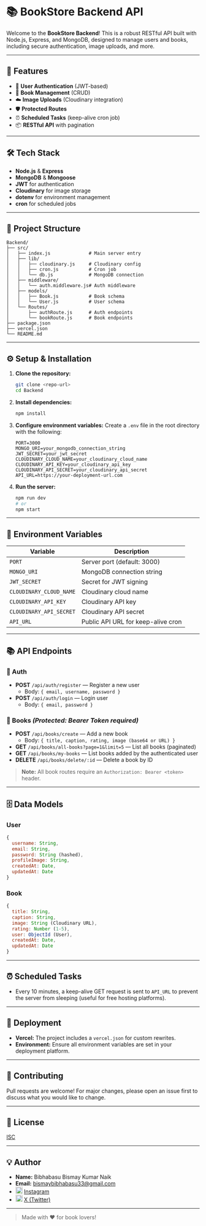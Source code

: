 # 📚 BookStore Backend API

Welcome to the **BookStore Backend**! This is a robust RESTful API built with Node.js, Express, and MongoDB, designed to manage users and books, including secure authentication, image uploads, and more.

---

## 🚀 Features

- 🔐 **User Authentication** (JWT-based)
- 📖 **Book Management** (CRUD)
- ☁️ **Image Uploads** (Cloudinary integration)
- 🛡️ **Protected Routes**
- ⏰ **Scheduled Tasks** (keep-alive cron job)
- 📦 **RESTful API** with pagination

---

## 🛠️ Tech Stack

- **Node.js** & **Express**
- **MongoDB** & **Mongoose**
- **JWT** for authentication
- **Cloudinary** for image storage
- **dotenv** for environment management
- **cron** for scheduled jobs

---

## 📂 Project Structure

```text
Backend/
├── src/
│   ├── index.js              # Main server entry
│   ├── lib/
│   │   ├── cloudinary.js     # Cloudinary config
│   │   ├── cron.js           # Cron job
│   │   └── db.js             # MongoDB connection
│   ├── middleware/
│   │   └── auth.middleware.js# Auth middleware
│   ├── models/
│   │   ├── Book.js           # Book schema
│   │   └── User.js           # User schema
│   └── Routes/
│       ├── authRoute.js      # Auth endpoints
│       └── bookRoute.js      # Book endpoints
├── package.json
├── vercel.json
└── README.md
```

---

## ⚙️ Setup & Installation

1. **Clone the repository:**
   ```bash
   git clone <repo-url>
   cd Backend
   ```
2. **Install dependencies:**
   ```bash
   npm install
   ```
3. **Configure environment variables:**
   Create a `.env` file in the root directory with the following:
   ```env
   PORT=3000
   MONGO_URI=your_mongodb_connection_string
   JWT_SECRET=your_jwt_secret
   CLOUDINARY_CLOUD_NAME=your_cloudinary_cloud_name
   CLOUDINARY_API_KEY=your_cloudinary_api_key
   CLOUDINARY_API_SECRET=your_cloudinary_api_secret
   API_URL=https://your-deployment-url.com
   ```
4. **Run the server:**
   ```bash
   npm run dev
   # or
   npm start
   ```

---

## 🔑 Environment Variables

| Variable                | Description                        |
| ----------------------- | ---------------------------------- |
| `PORT`                  | Server port (default: 3000)        |
| `MONGO_URI`             | MongoDB connection string          |
| `JWT_SECRET`            | Secret for JWT signing             |
| `CLOUDINARY_CLOUD_NAME` | Cloudinary cloud name              |
| `CLOUDINARY_API_KEY`    | Cloudinary API key                 |
| `CLOUDINARY_API_SECRET` | Cloudinary API secret              |
| `API_URL`               | Public API URL for keep-alive cron |

---

## 📚 API Endpoints

### 👤 Auth

- **POST** `/api/auth/register` — Register a new user
  - Body: `{ email, username, password }`
- **POST** `/api/auth/login` — Login user
  - Body: `{ email, password }`

### 📖 Books _(Protected: Bearer Token required)_

- **POST** `/api/books/create` — Add a new book
  - Body: `{ title, caption, rating, image (base64 or URL) }`
- **GET** `/api/books/all-books?page=1&limit=5` — List all books (paginated)
- **GET** `/api/books/my-books` — List books added by the authenticated user
- **DELETE** `/api/books/delete/:id` — Delete a book by ID

> **Note:** All book routes require an `Authorization: Bearer <token>` header.

---

## 🗄️ Data Models

### User

```js
{
  username: String,
  email: String,
  password: String (hashed),
  profileImage: String,
  createdAt: Date,
  updatedAt: Date
}
```

### Book

```js
{
  title: String,
  caption: String,
  image: String (Cloudinary URL),
  rating: Number (1-5),
  user: ObjectId (User),
  createdAt: Date,
  updatedAt: Date
}
```

---

## ⏰ Scheduled Tasks

- Every 10 minutes, a keep-alive GET request is sent to `API_URL` to prevent the server from sleeping (useful for free hosting platforms).

---

## 🚀 Deployment

- **Vercel:** The project includes a `vercel.json` for custom rewrites.
- **Environment:** Ensure all environment variables are set in your deployment platform.

---

## 🙌 Contributing

Pull requests are welcome! For major changes, please open an issue first to discuss what you would like to change.

---

## 📄 License

[ISC](LICENSE)

---

## 💡 Author

- **Name:** Bibhabasu Bismay Kumar Naik
- **Email:** [bismaybibhabasu33@gmail.com](mailto:bismaybibhabasu33@gmail.com)
- <img src="https://cdn.jsdelivr.net/npm/simple-icons@v9/icons/instagram.svg" alt="Instagram" width="18"/> [Instagram](https://www.instagram.com/bismay_11)
- <img src="https://cdn.jsdelivr.net/npm/simple-icons@v9/icons/x.svg" alt="X" width="18"/> [X (Twitter)](https://x.com/RewatchRoom)

---

> Made with ❤️ for book lovers!
